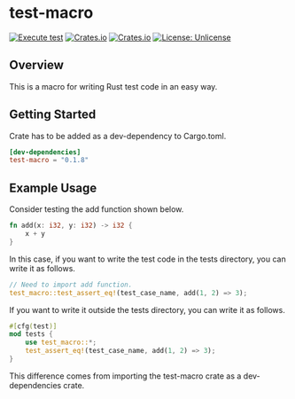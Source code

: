 # test-macro
[![Execute test](https://github.com/VeyronSakai/test-macro/actions/workflows/ci.yml/badge.svg)](https://github.com/VeyronSakai/test-macro/actions/workflows/ci.yml)
[![Crates.io](https://img.shields.io/crates/v/test-macro.svg)](https://crates.io/crates/test-macro)
[![Crates.io](https://img.shields.io/crates/d/test-macro.svg)](https://crates.io/crates/test-macro)
[![License: Unlicense](https://img.shields.io/badge/license-Unlicense-blue.svg)](http://unlicense.org/)

## Overview

This is a macro for writing Rust test code in an easy way.

## Getting Started

Crate has to be added as a dev-dependency to Cargo.toml.

```toml
[dev-dependencies]
test-macro = "0.1.8"
```

## Example Usage

Consider testing the add function shown below.

```rust
fn add(x: i32, y: i32) -> i32 {
    x + y
}
```

In this case, if you want to write the test code in the tests directory, you can write it as follows.

```rust
// Need to import add function.
test_macro::test_assert_eq!(test_case_name, add(1, 2) => 3);
```

If you want to write it outside the tests directory, you can write it as follows.

```rust
#[cfg(test)]
mod tests {
    use test_macro::*;
    test_assert_eq!(test_case_name, add(1, 2) => 3);
}
```

This difference comes from importing the test-macro crate as a dev-dependencies crate.

